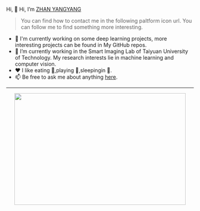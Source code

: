 Hi, 👋 Hi, I’m [ZHAN YANGYANG](https://cooloer.github.io/)<br>
>You can find how to contact me in the following paltform icon url. You can follow me to find something more interesting.<br>
- 👀 I'm currently working on some deep learning projects, more interesting projects can be found in My GitHub repos.<br>
- 🌱 I’m currently working in the Smart Imaging Lab of Taiyuan University of Technology. My research interests lie in machine learning and computer vision.<br>
- :heart: I like eating 🍑,playing 🏀,sleepingin 🛌.<br>
- 📫 Be free to ask me about anything [here](https://github.com/Cooloer/Cooloer/issues).<br>

***
<p align="center">
  <img width="460" height="300" src="https://github-readme-stats.vercel.app/api?username=cooloer&show_icons=true">
</p>



<!---
Cooloer/Cooloer is a ✨ special ✨ repository because its `README.md` (this file) appears on your GitHub profile.
You can click the Preview link to take a look at your changes.
--->
